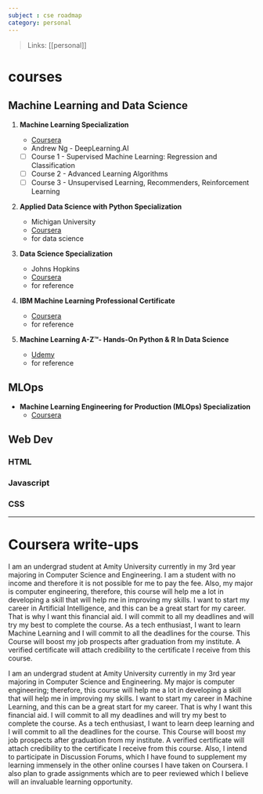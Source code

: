 ```yaml
---
subject : cse roadmap
category: personal
---
```

> Links: [[personal]]

# courses
## Machine Learning and Data Science
1. **Machine Learning Specialization**
	- [Coursera](https://www.coursera.org/specializations/machine-learning-introduction) 
	- Andrew Ng - DeepLearning.AI
	- [ ] Course 1 - Supervised Machine Learning: Regression and Classification
	- [ ] Course 2 - Advanced Learning Algorithms
	- [ ] Course 3 - Unsupervised Learning, Recommenders, Reinforcement Learning

2. **Applied Data Science with Python Specialization**
	- Michigan University
	- [Coursera](https://www.coursera.org/specializations/data-science-python)
	- for data science

3. **Data Science Specialization**
	- Johns Hopkins
	- [Coursera](https://www.coursera.org/specializations/jhu-data-science)
	- for reference

4. **IBM Machine Learning Professional Certificate**
	- [Coursera](https://www.coursera.org/professional-certificates/ibm-machine-learning) 
	- for reference

5. **Machine Learning A-Z™- Hands-On Python & R In Data Science**
	- [Udemy](https://www.udemy.com/course/machinelearning/) 
	- for reference

## MLOps
- **Machine Learning Engineering for Production (MLOps) Specialization**
	- [Coursera](https://www.coursera.org/specializations/machine-learning-engineering-for-production-mlops)

## Web Dev
### HTML
### Javascript
### CSS

---
# Coursera write-ups
I am an undergrad student at Amity University currently in my 3rd year majoring in Computer Science and Engineering. I am a student with no income and therefore it is not possible for me to pay the fee. Also, my major is computer engineering, therefore, this course will help me a lot in developing a skill that will help me in improving my skills. I want to start my career in Artificial Intelligence, and this can be a great start for my career. That is why I want this financial aid. I will commit to all my deadlines and will try my best to complete the course. As a tech enthusiast, I want to learn Machine Learning and I will commit to all the deadlines for the course. This Course will boost my job prospects after graduation from my institute. A verified certificate will attach credibility to the certificate I receive from this course.

I am an undergrad student at Amity University currently in my 3rd year majoring in Computer Science and Engineering. My major is computer engineering; therefore, this course will help me a lot in developing a skill that will help me in improving my skills. I want to start my career in Machine Learning, and this can be a great start for my career. That is why I want this financial aid. I will commit to all my deadlines and will try my best to complete the course. As a tech enthusiast, I want to learn deep learning and I will commit to all the deadlines for the course. This Course will boost my job prospects after graduation from my institute. A verified certificate will attach credibility to the certificate I receive from this course. Also, I intend to participate in Discussion Forums, which I have found to supplement my learning immensely in the other online courses I have taken on Coursera. I also plan to grade assignments which are to peer reviewed which I believe will an invaluable learning opportunity.

